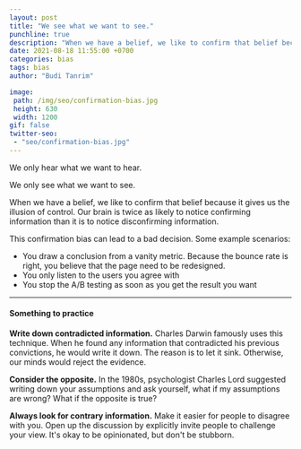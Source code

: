 ```yaml
---
layout: post
title: "We see what we want to see."
punchline: true
description: "When we have a belief, we like to confirm that belief because it gives us the illusion of control. This is known as confirmation bias. Our brain is twice as likely to notice fonriming information than it is to notice disconfirming information."
date: 2021-08-18 11:55:00 +0700
categories: bias
tags: bias
author: "Budi Tanrim"

image:
 path: /img/seo/confirmation-bias.jpg
 height: 630
 width: 1200
gif: false
twitter-seo: 
 - "seo/confirmation-bias.jpg"
---
```


We only hear what we want to hear.

We only see what we want to see.

When we have a belief, we like to confirm that belief because it gives us the illusion of control. Our brain is twice as likely to notice confirming information than it is to notice disconfirming information.

This confirmation bias can lead to a bad decision. Some example scenarios:
- You draw a conclusion from a vanity metric. Because the bounce rate is right, you believe that the page need to be redesigned.
- You only listen to the users you agree with
- You stop the A/B testing as soon as you get the result you want

---

#### Something to practice

**Write down contradicted information.** Charles Darwin famously uses this technique. When he found any information that contradicted his previous convictions, he would write it down. The reason is to let it sink. Otherwise, our minds would reject the evidence.

**Consider the opposite.** In the 1980s, psychologist Charles Lord suggested writing down your assumptions and ask yourself, what if my assumptions are wrong? What if the opposite is true?

**Always look for contrary information.** Make it easier for people to disagree with you. Open up the discussion by explicitly invite people to challenge your view. It's okay to be opinionated, but don't be stubborn.
